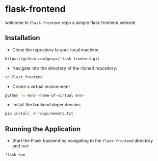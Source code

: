 # flask-frontend


welcome to `flask-frontend` repo a simple flask frontend website

## Installation
- Clone the repository to your local machine:
```sh
https://github.com/genpc/flask-frontend.git
```
-  Navigate into the directory of the cloned repository:
```sh
cd flask_frontend
```
- Create a virtual environment 
```sh
python -m venv <name-of-virtual env>
```
- Install the backend dependencies 
```python
pip install -r requirements.txt
```

 ## Running the Application
 - Start the Flask backend by navigating to the `flask-frontend` directory and run:
 ```python
 flask run
 ```



